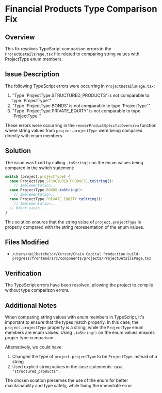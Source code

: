 # Financial Products Type Comparison Fix

## Overview

This fix resolves TypeScript comparison errors in the `ProjectDetailsPage.tsx` file related to comparing string values with ProjectType enum members.

## Issue Description

The following TypeScript errors were occurring in `ProjectDetailsPage.tsx`:

1. "Type 'ProjectType.STRUCTURED_PRODUCTS' is not comparable to type 'ProjectType'."
2. "Type 'ProjectType.BONDS' is not comparable to type 'ProjectType'."
3. "Type 'ProjectType.PRIVATE_EQUITY' is not comparable to type 'ProjectType'."

These errors were occurring in the `renderProductSpecificOverview` function where string values from `project.projectType` were being compared directly with enum members.

## Solution

The issue was fixed by calling `.toString()` on the enum values being compared in the switch statement:

```typescript
switch (project.projectType) {
  case ProjectType.STRUCTURED_PRODUCTS.toString():
    // Implementation...
  case ProjectType.BONDS.toString():
    // Implementation...
  case ProjectType.PRIVATE_EQUITY.toString():
    // Implementation...
  // Other cases...
}
```

This solution ensures that the string value of `project.projectType` is properly compared with the string representation of the enum values.

## Files Modified

- `/Users/neilbatchelor/Cursor/Chain Capital Production-build-progress/frontend/src/components/projects/ProjectDetailsPage.tsx`

## Verification

The TypeScript errors have been resolved, allowing the project to compile without type comparison errors.

## Additional Notes

When comparing string values with enum members in TypeScript, it's important to ensure that the types match properly. In this case, the `project.projectType` property is a string, while the `ProjectType` enum members are enum values. Using `.toString()` on the enum values ensures proper type comparison.

Alternatively, we could have:

1. Changed the type of `project.projectType` to be `ProjectType` instead of a string
2. Used explicit string values in the case statements: `case "structured_products":` 

The chosen solution preserves the use of the enum for better maintainability and type safety, while fixing the immediate error.
